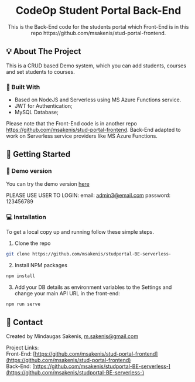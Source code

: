 <br />
<p align="center">
 
  <h1 align="center">CodeOp Student Portal Back-End</h1>

  <p align="center">
    This is the Back-End code for the students portal which Front-End is in this repo https://github.com/msakenis/stud-portal-frontend.
</p>

<!-- ABOUT THE PROJECT -->

## :bulb: About The Project

 This is a CRUD based Demo system, which you can add students, courses and set students to courses.

### :hammer: Built With

- Based on NodeJS and Serverless using MS Azure Functions service.
- JWT for Authentication;
- MySQL Database;

Please note that the Front-End code is in another repo https://github.com/msakenis/stud-portal-frontend.
Back-End adapted to work on Serverless service providers like MS Azure Functions.

<!-- GETTING STARTED -->

## :paperclip: Getting Started

### :mag_right: Demo version

You can try the demo version <a href="http://sakenis.me.skujuotis.serveriai.lt/">here</a>

PLEASE USE USER TO LOGIN:
email: admin3@email.com
password: 123456789

### :computer: Installation

To get a local copy up and running follow these simple steps.

1. Clone the repo

```sh
git clone https://github.com/msakenis/studportal-BE-serverless-
```

2. Install NPM packages

```sh
npm install
```

3. Add your DB details as environment variables to the Settings and change your main API URL in the front-end:

```sh
npm run serve
```

## :email: Contact

Created by Mindaugas Sakenis, m.sakenis@gmail.com

Project Links:<br />
Front-End: [https://github.com/msakenis/stud-portal-frontend](https://github.com/msakenis/stud-portal-frontend) <br />
Back-End: [https://github.com/msakenis/studportal-BE-serverless-](https://github.com/msakenis/studportal-BE-serverless-)

